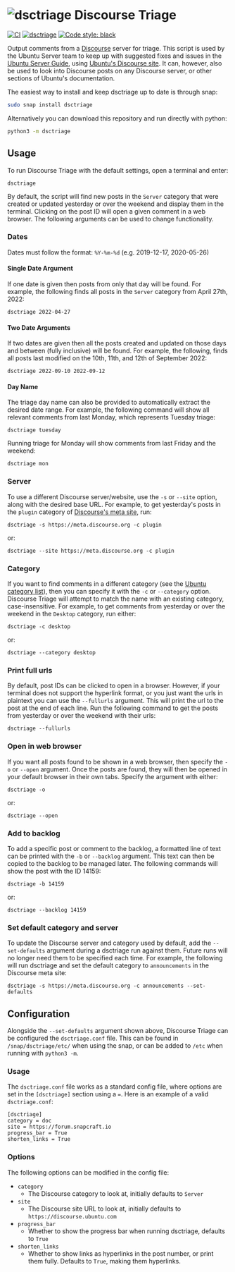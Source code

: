 # ![dsctriage](img/dsctriage-small.png) Discourse Triage

[![CI](https://github.com/lvoytek/discourse-triage/actions/workflows/main.yml/badge.svg)](https://github.com/lvoytek/discourse-triage/actions/workflows/main.yml)
[![dsctriage](https://snapcraft.io/dsctriage/badge.svg)](https://snapcraft.io/dsctriage)
[![Code style: black](https://img.shields.io/badge/code%20style-black-000000.svg)](https://github.com/psf/black)


Output comments from a [Discourse](https://www.discourse.org/) server for triage. This script is used by the Ubuntu
Server team to keep up with suggested fixes and issues in the [Ubuntu Server Guide](https://ubuntu.com/server/docs), 
using [Ubuntu's Discourse site](https://discourse.ubuntu.com). It can, however, also be used to look into Discourse 
posts on any Discourse server, or other sections of Ubuntu's documentation.

The easiest way to install and keep dsctriage up to date is through snap:

```bash
sudo snap install dsctriage
```

Alternatively you can download this repository and run directly with python:

```bash
python3 -m dsctriage
```

## Usage
To run Discourse Triage with the default settings, open a terminal and enter:

    dsctriage

By default, the script will find new posts in the `Server` category that were created or updated yesterday or over the weekend and display them in the terminal. Clicking on the post ID will open a given comment in a web browser. The following arguments can be used to change functionality.

### Dates
Dates must follow the format: `%Y-%m-%d` (e.g. 2019-12-17, 2020-05-26)

#### Single Date Argument
If one date is given then posts from only that day will be found. 
For example, the following finds all posts in the `Server` category from April 27th, 2022:

    dsctriage 2022-04-27

#### Two Date Arguments
If two dates are given then all the posts created and updated on those days and between (fully inclusive) will be found. 
For example, the following, finds all posts last modified on the 10th, 11th, and 12th of September 2022:

    dsctriage 2022-09-10 2022-09-12

#### Day Name
The triage day name can also be provided to automatically extract the desired date range. For example, the following command will show all relevant comments from last Monday, which represents Tuesday triage:

    dsctriage tuesday

Running triage for Monday will show comments from last Friday and the weekend:

    dsctriage mon

### Server
To use a different Discourse server/website, use the `-s` or `--site` option, along with the desired base URL. For example,
to get yesterday's posts in the `plugin` category of [Discourse's meta site](https://meta.discourse.org/), run:

    dsctriage -s https://meta.discourse.org -c plugin

or:

    dsctriage --site https://meta.discourse.org -c plugin

### Category
If you want to find comments in a different category (see the [Ubuntu category list](https://discourse.ubuntu.com/categories)),
then you can specify it with the `-c` or `--category` option. Discourse Triage will attempt to match the name with an
existing category, case-insensitive. For example, to get comments from yesterday or over the weekend in the `Desktop` category, run
either:

    dsctriage -c desktop

or:

    dsctriage --category desktop

### Print full urls
By default, post IDs can be clicked to open in a browser. However, if your terminal does not support the hyperlink
format, or you just want the urls in plaintext you can use the `--fullurls` argument. This will print the url to the
post at the end of each line. Run the following command to get the posts from yesterday or over the weekend with their urls:

    dsctriage --fullurls

### Open in web browser
If you want all posts found to be shown in a web browser, then specify the `-o` or `--open` argument. Once the posts are
found, they will then be opened in your default browser in their own tabs. Specify the argument with either:
    
    dsctriage -o

or:
    
    dsctriage --open

### Add to backlog
To add a specific post or comment to the backlog, a formatted line of text can be printed with the `-b` or `--backlog`
argument. This text can then be copied to the backlog to be managed later. The following commands will show the post
with the ID 14159:

    dsctriage -b 14159

or:

    dsctriage --backlog 14159

### Set default category and server
To update the Discourse server and category used by default, add the `--set-defaults` argument during a dsctriage run
against them. Future runs will no longer need them to be specified each time. For example, the following will run
dsctriage and set the default category to `announcements` in the Discourse meta site: 

    dsctriage -s https://meta.discourse.org -c announcements --set-defaults

## Configuration
Alongside the `--set-defaults` argument shown above, Discourse Triage can be configured the `dsctriage.conf` file. This
can be found in `/snap/dsctriage/etc/` when using the snap, or can be added to `/etc` when running with `python3 -m`.

### Usage
The `dsctriage.conf` file works as a standard config file, where options are set in the `[dsctriage]` section using a
`=`. Here is an example of a valid `dsctriage.conf`:

    [dsctriage]
    category = doc
    site = https://forum.snapcraft.io
    progress_bar = True
    shorten_links = True

### Options
The following options can be modified in the config file:

* `category`
    - The Discourse category to look at, initially defaults to `Server`
* `site`
    - The Discourse site URL to look at, initially defaults to `https://discourse.ubuntu.com`
* `progress_bar`
    - Whether to show the progress bar when running dsctriage, defaults to `True`
* `shorten_links`
    - Whether to show links as hyperlinks in the post number, or print them fully. Defaults to `True`, making them
    hyperlinks.
